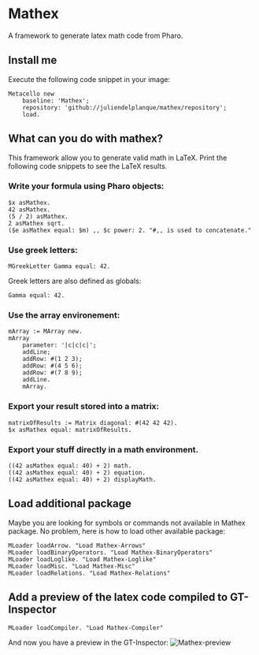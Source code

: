 # Mathex
A framework to generate latex math code from Pharo.

## Install me
Execute the following code snippet in your image:

~~~
Metacello new
    baseline: 'Mathex';
    repository: 'github://juliendelplanque/mathex/repository';
    load.
~~~

## What can you do with mathex?
This framework allow you to generate valid math in LaTeX.
Print the following code snippets to see the LaTeX results.

### Write your formula using Pharo objects:
~~~
$x asMathex.
42 asMathex.
(5 / 2) asMathex.
2 asMathex sqrt.
($e asMathex equal: $m) ,, $c power: 2. "#,, is used to concatenate."
~~~

### Use greek letters:
~~~
MGreekLetter Gamma equal: 42.
~~~
Greek letters are also defined as globals:

~~~
Gamma equal: 42.
~~~

### Use the array environement:
~~~
mArray := MArray new.
mArray
    parameter: '|c|c|c|';
    addLine;
    addRow: #(1 2 3);
    addRow: #(4 5 6);
    addRow: #(7 8 9);
    addLine.
    mArray.
~~~

### Export your result stored into a matrix:
~~~
matrixOfResults := Matrix diagonal: #(42 42 42).
$x asMathex equal: matrixOfResults.
~~~

### Export your stuff directly in a math environment.
~~~
((42 asMathex equal: 40) + 2) math.
((42 asMathex equal: 40) + 2) equation.
((42 asMathex equal: 40) + 2) displayMath.
~~~

## Load additional package
Maybe you are looking for symbols or commands not available in Mathex package.
No problem, here is how to load other available package:

~~~
MLoader loadArrow. "Load Mathex-Arrows"
MLoader loadBinaryOperators. "Load Mathex-BinaryOperators"
MLoader loadLoglike. "Load Mathex-Loglike"
MLoader loadMisc. "Load Mathex-Misc"
MLoader loadRelations. "Load Mathex-Relations"
~~~

## Add a preview of the latex code compiled to GT-Inspector
~~~
MLoader loadCompiler. "Load Mathex-Compiler"
~~~

And now you have a preview in the GT-Inspector:
![Mathex-preview](http://img11.hostingpics.net/pics/790899Mathex.png)
